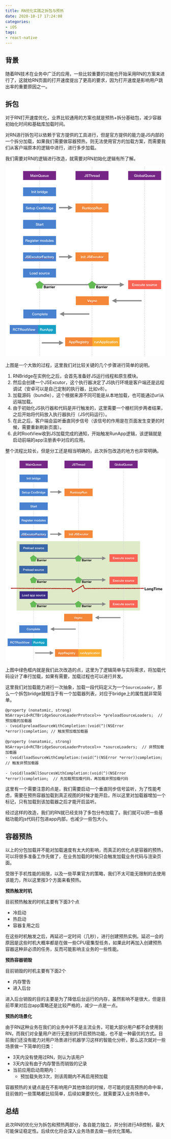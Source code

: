```yaml
---
title: RN优化实践之拆包与预热
date: 2020-10-17 17:24:08
categories:
- iOS
tags:
- react-native
---
```


## 背景

随着RN技术在业务中广泛的应用，一些比较重要的功能也开始采用RN的方案来进行了，这就给RN页面的打开速度提出了更高的要求，因为打开速度是影响用户跳出率的重要原因之一。

<!-- more -->

## 拆包

对于RN打开速度优化，业界比较通用的方案也就是预热+拆分基础包，减少容器初始化时间和基础库加载时间。

对RN进行拆包可以依赖于官方提供的工具进行，但是官方提供的能力是JS内部的一个拆分加载，如果我们需要做容器预热，则无法使用官方的加载方案，而需要我们从客户端原本的逻辑中进行，进行多步加载。

我们需要对RN的逻辑进行改造，就需要对RN初始化逻辑有所了解。

![](/images/2020/react-native-multipart/before.png)

上图是一个大致的过程，这里我们对比较关键的几个步骤进行简单的说明。

1. RNBridge在实例化之后，会首先准备好JS运行线程和原生模块。
2. 然后会创建一个JSExcutor，这个执行器决定了JS执行环境是客户端还是远程调试（安卓可以是自己定制的执行器，比如v8）。
3. 加载源码（bundle），这个根据来源不同可能是从本地加载，也可能通过url从远端加载。
4. 由于初始化JS执行器和代码是并行触发的，这里需要一个栅栏同步两者结果，之后开始将代码放入执行器执行（JS代码运行）。
5. 在此之后，客户端会监听垂直同步信号（该信号的作用是在页面发生变更的时候，需要重新刷新页面）。
6. 此时RootView收到JS加载完成的通知，开始触发RunApp逻辑，该逻辑就是启动前端的app注册表中对应的应用。

整个流程比较长，但是分工还是相当明确的，此次拆包改造的地方也非常明确。

![](/images/2020/react-native-multipart/after.png)

上图中绿色框内就是我们此次改造的点，这里为了逻辑简单与实际需求，将加载代码设计了串行加载，如果有需要，加载过程也可以进行并发。

这里我们对加载能力进行一次抽象，加载一段代码定义为一个`SourceLoader`，那么一个拆包bridge就相当于有一个加载器列表，对应于bridge上的属性就非常简单。

```objc
@property (nonatomic, strong) NSArray<id<RCTBridgeSourceLoaderProtocol>> *preloadSourceLoaders;  // 预加载的加载器
- (void)preloadSourceWithCompletion:(void(^)(NSError *error))completion; // 触发预加载加载器

@property (nonatomic, strong) NSArray<id<RCTBridgeSourceLoaderProtocol>> *sourceLoaders;  // 非预加载加载器
- (void)loadSourceWithCompletion:(void(^)(NSError *error))completion;  // 触发非预加载器

- (void)loadAllSourcesWithCompletion:(void(^)(NSError *error))completion;  // 先加载预加载代码，再加载非预加载代码
```

这里有一个需要注意的点是，我们需要启动一个垂直同步信号监听，为了性能考虑，需要在预热容器加载到真正视图的时候才能开启，所以这里对加载器增加一个标记，只有加载到该加载器之后才能开启监听。

经过这样的改造，我们的RN就已经支持了多包分布加载了。我们就可以把一些基础功能的js代码打包进app内部，也减少一些包大小。

## 容器预热

以上的分包加载并不能对加载速度有太大的影响，而真正的优化点是容器的预热，可以将很多准备工作先做了，在业务加载的时候只会触发加载业务代码与渲染页面。

受限于手机性能的局限，以及一些苹果官方的策略，我们不太可能无限制的去使用该能力，所以这里按3个方面来看预热。

**预热触发时机**

目前预热触发的时机主要有下面3个点

- 冷启动
- 热启动
- 容器复用之后

在这些时机触发之后，再延迟一定时间（几秒），进行创建预热实例。延迟一会的原因是这些时机大概率都是在做一些CPU密集型任务，如果此时再加入创建预热容器这种非必须的任务，反而可能影响主业务的一些性能。

**预热容器销毁**

目前销毁的时机主要有下面2个

- 内存警告
- 进入后台

进入后台销毁的目的主要是为了降低后台运行的内存，虽然影响不是很大，但是目前苹果对后台app策略还是比较严格的，减少一点是一点。

**预热的场景化**

由于RN这种业务在我们的业务中并不是主流业务，可能大部分用户都不会使用到RN，而我们对全量用户进行无差别的开启预热功能，也不是一种最优的方式。目前我们还没有能力对用户场景进行机器学习这样的智能化分析，那么这次就对一些场景做一下简单的归类：

* 3天内没有使用过RN，则认为该用户
* 3天内没有由于内存警告而销毁的记录
* 当前应用启动周期内：
	* 预加载失败3次，则该周期内不再启用预加载

容器预热的关键点是在不影响用户其他体验的时候，尽可能的提高预热的命中率，目前做的一些策略都比较简单，后续如果要优化，就需要深入业务场景中。

## 总结

此次RN的优化分为拆包和预热两部分，各自能力独立，并分别进行AB控制，最大可能保证稳定性。后续优化将会深入业务场景去做一些优化策略。